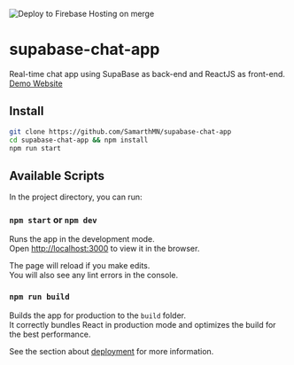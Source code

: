 ![Deploy to Firebase Hosting on merge](https://github.com/SamarthMN/supabase-chat-app/workflows/Deploy%20to%20Firebase%20Hosting%20on%20merge/badge.svg)
# supabase-chat-app
Real-time chat app using SupaBase as back-end and ReactJS as front-end. [Demo Website](https://supabase-chat-app.web.app/)

## Install
```sh
git clone https://github.com/SamarthMN/supabase-chat-app
cd supabase-chat-app && npm install
npm run start
```

## Available Scripts

In the project directory, you can run:

### `npm start` or `npm dev`

Runs the app in the development mode.\
Open [http://localhost:3000](http://localhost:3000) to view it in the browser.

The page will reload if you make edits.\
You will also see any lint errors in the console.

### `npm run build`

Builds the app for production to the `build` folder.\
It correctly bundles React in production mode and optimizes the build for the best performance.

See the section about [deployment](https://facebook.github.io/create-react-app/docs/deployment) for more information.
